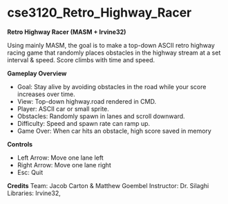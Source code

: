 # cse3120_Retro_Highway_Racer

**Retro Highway Racer (MASM + Irvine32)**

Using mainly MASM, the goal is to make a top-down ASCII retro highway racing game that randomly places obstacles in the highway stream at a set interval & speed. Score climbs with time and speed. 

**Gameplay Overview**
- Goal: Stay alive by avoiding obstacles in the road while your score increases over time.
- View: Top-down highway.road rendered in CMD.
- Player: ASCII car or small sprite.
- Obstacles: Randomly spawn in lanes and scroll downward.
- Difficulty: Speed and spawn rate can ramp up.
- Game Over: When car hits an obstacle, high score saved in memory

**Controls**
- Left Arrow: Move one lane left
- Right Arrow: Move one lane right
- Esc: Quit

**Credits**
Team: Jacob Carton & Matthew Goembel
Instructor: Dr. Silaghi
Libraries: Irvine32, 
